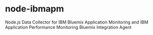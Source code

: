 # node-ibmapm
Node.js Data Collector for IBM Bluemix Application Monitoring and IBM Application Performance Monitoring Bluemix Integration Agent
